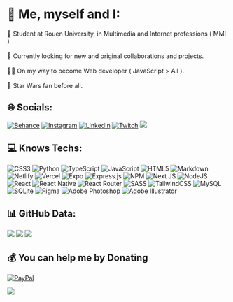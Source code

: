 # 💫 Me, myself and I:
🥳 Student at Rouen University, in Multimedia and Internet professions ( MMI ).<br><br>🫡 Currently looking for new and original collaborations and projects.<br><br>😶‍🌫️ On my way to become Web developer ( JavaScript > All ).<br><br>🌌 Star Wars fan before all.


## 🌐 Socials:
[![Behance](https://img.shields.io/badge/Behance-1769ff?logo=behance&logoColor=white)](https://behance.net/pierreguroult) [![Instagram](https://img.shields.io/badge/Instagram-%23E4405F.svg?logo=Instagram&logoColor=white)](https://instagram.com/pierre.gueroult) [![LinkedIn](https://img.shields.io/badge/LinkedIn-%230077B5.svg?logo=linkedin&logoColor=white)](https://linkedin.com/in/pierregueroult) [![Twitch](https://img.shields.io/badge/Twitch-%239146FF.svg?logo=Twitch&logoColor=white)](https://twitch.tv/wiizard5)
[![](https://visitcount.itsvg.in/api?id=pierregueroult&icon=3&color=1)](https://visitcount.itsvg.in)

## 💻 Knows Techs:
![CSS3](https://img.shields.io/badge/css3-%231572B6.svg?style=for-the-badge&logo=css3&logoColor=white) ![Python](https://img.shields.io/badge/python-3670A0?style=for-the-badge&logo=python&logoColor=ffdd54) ![TypeScript](https://img.shields.io/badge/typescript-%23007ACC.svg?style=for-the-badge&logo=typescript&logoColor=white) ![JavaScript](https://img.shields.io/badge/javascript-%23323330.svg?style=for-the-badge&logo=javascript&logoColor=%23F7DF1E) ![HTML5](https://img.shields.io/badge/html5-%23E34F26.svg?style=for-the-badge&logo=html5&logoColor=white) ![Markdown](https://img.shields.io/badge/markdown-%23000000.svg?style=for-the-badge&logo=markdown&logoColor=white) ![Netlify](https://img.shields.io/badge/netlify-%23000000.svg?style=for-the-badge&logo=netlify&logoColor=#00C7B7) ![Vercel](https://img.shields.io/badge/vercel-%23000000.svg?style=for-the-badge&logo=vercel&logoColor=white) ![Expo](https://img.shields.io/badge/expo-1C1E24?style=for-the-badge&logo=expo&logoColor=#D04A37) ![Express.js](https://img.shields.io/badge/express.js-%23404d59.svg?style=for-the-badge&logo=express&logoColor=%2361DAFB) ![NPM](https://img.shields.io/badge/NPM-%23000000.svg?style=for-the-badge&logo=npm&logoColor=white) ![Next JS](https://img.shields.io/badge/Next-black?style=for-the-badge&logo=next.js&logoColor=white) ![NodeJS](https://img.shields.io/badge/node.js-6DA55F?style=for-the-badge&logo=node.js&logoColor=white) ![React](https://img.shields.io/badge/react-%2320232a.svg?style=for-the-badge&logo=react&logoColor=%2361DAFB) ![React Native](https://img.shields.io/badge/react_native-%2320232a.svg?style=for-the-badge&logo=react&logoColor=%2361DAFB) ![React Router](https://img.shields.io/badge/React_Router-CA4245?style=for-the-badge&logo=react-router&logoColor=white) ![SASS](https://img.shields.io/badge/SASS-hotpink.svg?style=for-the-badge&logo=SASS&logoColor=white) ![TailwindCSS](https://img.shields.io/badge/tailwindcss-%2338B2AC.svg?style=for-the-badge&logo=tailwind-css&logoColor=white) ![MySQL](https://img.shields.io/badge/mysql-%2300f.svg?style=for-the-badge&logo=mysql&logoColor=white) ![SQLite](https://img.shields.io/badge/sqlite-%2307405e.svg?style=for-the-badge&logo=sqlite&logoColor=white) 	![Figma](https://img.shields.io/badge/figma-%23F24E1E.svg?style=for-the-badge&logo=figma&logoColor=white) ![Adobe Photoshop](https://img.shields.io/badge/adobephotoshop-%2331A8FF.svg?style=for-the-badge&logo=adobephotoshop&logoColor=white) ![Adobe Illustrator](https://img.shields.io/badge/adobeillustrator-%23FF9A00.svg?style=for-the-badge&logo=adobeillustrator&logoColor=white)

## 📊 GitHub Data:
![](https://github-readme-stats.vercel.app/api?username=pierregueroult&theme=nightowl&hide_border=true&include_all_commits=true&count_private=false)
![](https://github-readme-streak-stats.herokuapp.com/?user=pierregueroult&theme=nightowl&hide_border=true) 
![](https://github-readme-stats.vercel.app/api/top-langs/?username=pierregueroult&theme=nightowl&hide_border=true&include_all_commits=true&count_private=false&layout=compact)

## 💰 You can help me by Donating
[![PayPal](https://img.shields.io/badge/PayPal-00457C?style=for-the-badge&logo=paypal&logoColor=white)](https://paypal.me/pierregueroult) 

![](https://quotes-github-readme.vercel.app/api?type=horizontal&theme=radical)

  
<!-- Proudly created with GPRM ( https://gprm.itsvg.in ) -->
<!-- Thank you so muck GPRM !!! -->

